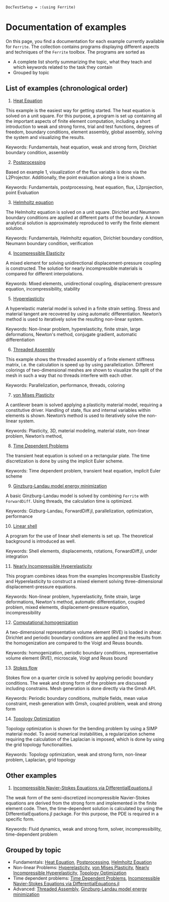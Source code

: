 ```@meta
DocTestSetup = :(using Ferrite)
```

# Documentation of examples

On this page, you find a documentation for each example currently available for `Ferrite`. The collection contains programs displaying different aspects and techniques of the `Ferrite` toolbox. 
The programs are sorted as

* A complete list shortly summarizing the topic, what they teach and which keywords related to the task they contain
* Grouped by topic 

## List of examples (chronological order)
1.	[Heat Equation](https://ferrite-fem.github.io/Ferrite.jl/dev/examples/heat_equation/)  

 This example is the easiest way for getting started. The heat equation is solved on a unit square. For this purpose, a program is set up containing all the important aspects of finite element computation, including a short introduction to weak and strong forms, trial and test functions, degrees of freedom, boundary conditions, element assembly, global assembly, solving the system and visualizing the results.  
 
 Keywords: Fundamentals, heat equation, weak and strong form, Dirichlet boundary condition, assembly

2.	[Postprocessing](https://ferrite-fem.github.io/Ferrite.jl/dev/examples/postprocessing/)  

 Based on example 1, visualization of the flux variable is done via the L2Projector. Additionally, the point evaluation along a line is shown.  
	
 Keywords: Fundamentals, postprocessing, heat equation, flux, L2projection, point Evaluation

3.	[Helmholtz equation](https://ferrite-fem.github.io/Ferrite.jl/dev/examples/helmholtz/)  

 The Helmholtz equation is solved on a unit square. Dirichlet and Neumann boundary conditions are applied at different parts of the boundary. A known analytical solution is approximately reproduced to verify the finite element solution.  
	
 Keywords: Fundamentals, Helmholtz equation, Dirichlet boundary condition, Neumann boundary condition, verification

4.	[Incompressible Elasticity](https://ferrite-fem.github.io/Ferrite.jl/dev/examples/incompressible_elasticity/)  

 A mixed element for solving unidirectional displacement-pressure coupling is constructed. The solution for nearly incompressible materials is compared for different interpolations.  
	
 Keywords: Mixed elements, unidirectional coupling, displacement-pressure equation, incompressibility, stability

5.	[Hyperelasticity](https://ferrite-fem.github.io/Ferrite.jl/dev/examples/hyperelasticity/)  

 A hyperelastic material model is solved in a finite strain setting. Stress and material tangent are recovered by using automatic differentiation. Newton’s method is used to iteratively solve the resulting non-linear system.
	
 Keywords: Non-linear problem, hyperelasticity, finite strain, large deformations, Newton's method, conjugate gradient, automatic differentiation

6.	[Threaded Assembly](https://ferrite-fem.github.io/Ferrite.jl/dev/examples/threaded_assembly/)  

 This example shows the threaded assembly of a finite element stiffness matrix, i.e. the calculation is speed up by using parallelization. Different colorings of two-dimensional meshes are shown to visualize the split of the mesh in such a way that no threads interfere with each other.  
	
 Keywords: Parallelization, performance, threads, coloring

7.	[von Mises Plasticity](https://ferrite-fem.github.io/Ferrite.jl/dev/examples/plasticity/)  

 A cantilever beam is solved applying a plasticity material model, requiring a constitutive driver. Handling of state, flux and internal variables within elements is shown. Newton’s method is used to iteratively solve the non-linear system.  
	
 Keywords: Plasticity, 3D, material modeling, material state, non-linear problem, Newton’s method, 

8.	[Time Dependent Problems](https://ferrite-fem.github.io/Ferrite.jl/dev/examples/transient_heat_equation/)
  
 The transient heat equation is solved on a rectangular plate. The time discretization is done by using the implicit Euler scheme.  
	
 Keywords: Time dependent problem, transient heat equation, implicit Euler scheme

9.	[Ginzburg-Landau model energy minimization](https://ferrite-fem.github.io/Ferrite.jl/dev/examples/landau/)  
  
 A basic Ginzburg-Landau model is solved by combining `Ferrite` with `ForwardDiff`. Using threads, the calculation time is optimized.  
	
 Keywords: Gizburg-Landau, ForwardDiff.jl, parallelization, optimization, performance

10.	[Linear shell](https://ferrite-fem.github.io/Ferrite.jl/dev/examples/linear_shell/)  

 A program for the use of linear shell elements is set up. The theoretical background is introduced as well.  
	
 Keywords: Shell elements, displacements, rotations, ForwardDiff.jl, under integration
 
11.	[Nearly Incompressible Hyperelasticity](https://ferrite-fem.github.io/Ferrite.jl/dev/examples/quasi_incompressible_hyperelasticity/)  

 This program combines ideas from the examples Incompressible Elasticity and Hyperelasticity to construct a mixed element solving three-dimensional displacement-pressure equations.
	
 Keywords: Non-linear problem, hyperelasticity, finite strain, large deformations, Newton's method, automatic differentiation, coupled problem, mixed elements, displacement-pressure equation, incompressibility

12.	[Computational homogenization](https://ferrite-fem.github.io/Ferrite.jl/dev/examples/computational_homogenization/)  

 A two-dimensional representative volume element (RVE) is loaded in shear. Dirichlet and periodic boundary conditions are applied and the results from the homogenization are compared to the Voigt and Reuss bounds.  
	
 Keywords: homogenization, periodic boundary conditions, representative volume element (RVE), microscale, Voigt and Reuss bound

13.	[Stokes flow](https://ferrite-fem.github.io/Ferrite.jl/dev/examples/stokes-flow/)  

 Stokes flow on a quarter circle is solved by applying periodic boundary conditions. The weak and strong form of the problem are discussed including constrains. Mesh generation is done directly via the Gmsh API.  
	
 Keywords: Periodic boundary conditions, multiple fields, mean value constraint, mesh generation with Gmsh, coupled problem, weak and strong form
 
14.	[Topology Optimization](https://ferrite-fem.github.io/Ferrite.jl/dev/examples/topology_optimization/)  

 Topology optimization is shown for the bending problem by using a SIMP material model. To avoid numerical instabilities, a regularization scheme requiring the calculation of the Laplacian is imposed, which is done by using the grid topology functionalities.  
	
 Keywords: Topology optimization, weak and strong form, non-linear problem, Laplacian, grid topology

## Other examples
1.	[Incompressible Navier-Stokes Equations via DifferentialEquations.jl](https://ferrite-fem.github.io/Ferrite.jl/dev/examples/ns_vs_diffeq/)  

 The weak form of the semi-discretized incompressible Navier-Stokes equations are derived from the strong form and implemented in the finite element code. Then, the time-dependent solution is calculated by using the DifferentialEquations.jl package. For this purpose, the PDE is required in a specific form.  
	
 Keywords: Fluid dynamics, weak and strong form, solver, incompressibility, time-dependent problem

## Grouped by topic
* Fundamentals: [Heat Equation](https://ferrite-fem.github.io/Ferrite.jl/dev/examples/heat_equation/), [Postprocessing](https://ferrite-fem.github.io/Ferrite.jl/dev/examples/postprocessing/), [Helmholtz Equation](https://ferrite-fem.github.io/Ferrite.jl/dev/examples/helmholtz/)
* Non-linear Problems: [Hyperelasticity](https://ferrite-fem.github.io/Ferrite.jl/dev/examples/hyperelasticity/), [von Mises Plasticity](https://ferrite-fem.github.io/Ferrite.jl/dev/examples/plasticity/), [Nearly Incompressible Hyperelasticity](https://ferrite-fem.github.io/Ferrite.jl/dev/examples/quasi_incompressible_hyperelasticity/), [Topology Optimization](https://ferrite-fem.github.io/Ferrite.jl/dev/examples/topology_optimization/)
* Time dependent problems: [Time Dependent Problems](https://ferrite-fem.github.io/Ferrite.jl/dev/examples/transient_heat_equation/), [Incompressible Navier-Stokes Equations via DifferentialEquations.jl](https://ferrite-fem.github.io/Ferrite.jl/dev/examples/ns_vs_diffeq/)
* Advanced: [Threaded Assembly](https://ferrite-fem.github.io/Ferrite.jl/dev/examples/threaded_assembly/), [Ginzburg-Landau model energy minimization](https://ferrite-fem.github.io/Ferrite.jl/dev/examples/landau/)